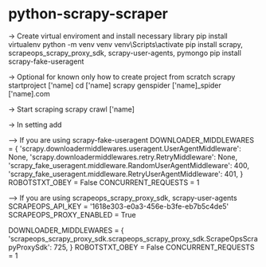 # python-scrapy-scraper

-> Create virtual enviroment and install necessary library
    pip install virtualenv
    python -m venv venv
    venv\Scripts\activate
    pip install scrapy, scrapeops_scrapy_proxy_sdk, scrapy-user-agents, pymongo
    pip install scrapy-fake-useragent

-> Optional for known only how to create project from scratch 
    scrapy startproject ['name]
    cd ['name]
    scrapy genspider ['name]_spider ['name].com

-> Start scraping
    scrapy crawl ['name]

-> In setting add

--> If you are using scrapy-fake-useragent
DOWNLOADER_MIDDLEWARES = {
    'scrapy.downloadermiddlewares.useragent.UserAgentMiddleware': None,
    'scrapy.downloadermiddlewares.retry.RetryMiddleware': None,
    'scrapy_fake_useragent.middleware.RandomUserAgentMiddleware': 400,
    'scrapy_fake_useragent.middleware.RetryUserAgentMiddleware': 401,
}
ROBOTSTXT_OBEY = False
CONCURRENT_REQUESTS = 1


--> If you are using scrapeops_scrapy_proxy_sdk, scrapy-user-agents
SCRAPEOPS_API_KEY = '1618e303-e0a3-456e-b3fe-eb7b5c4de5'
SCRAPEOPS_PROXY_ENABLED = True

DOWNLOADER_MIDDLEWARES = {
    'scrapeops_scrapy_proxy_sdk.scrapeops_scrapy_proxy_sdk.ScrapeOpsScrapyProxySdk': 725,
}
ROBOTSTXT_OBEY = False
CONCURRENT_REQUESTS = 1

